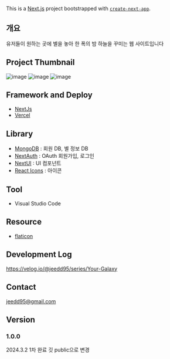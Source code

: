 This is a [Next.js](https://nextjs.org/) project bootstrapped with [`create-next-app`](https://github.com/vercel/next.js/tree/canary/packages/create-next-app).

## 개요
유저들이 원하는 곳에 별을 놓아 한 폭의 밤 하늘을 꾸미는 웹 사이트입니다

## Project Thumbnail
![image](https://github.com/jeedd95/your-galaxy/assets/80206325/b5d5b323-6ebe-4746-9fc7-12f298c6c5cb)
![image](https://github.com/jeedd95/your-galaxy/assets/80206325/8e218c85-cd27-4a05-9d50-2447fd093baa)
![image](https://github.com/jeedd95/your-galaxy/assets/80206325/e5074d7e-b4f7-452b-95ff-14db8e2d7da3)

## Framework and Deploy
* [NextJs](https://nextjs.org/)
* [Vercel](https://vercel.com/)

## Library
* [MongoDB](https://www.mongodb.com/) : 회원 DB, 별 정보 DB
* [NextAuth](https://next-auth.js.org/) : OAuth 회원가입, 로그인
* [NextUI](https://nextui.org/) : UI 컴포넌트
* [React Icons](https://react-icons.github.io/react-icons/) : 아이콘

## Tool
* Visual Studio Code

## Resource
* [flaticon](https://www.flaticon.com/)

## Development Log  
https://velog.io/@jeedd95/series/Your-Galaxy

## Contact
jeedd95@gmail.com

## Version
### 1.0.0
2024.3.2
1차 완료
깃 public으로 변경
